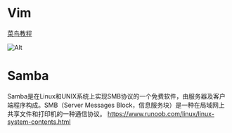 
# Vim

[菜鸟教程](https://www.runoob.com/linux/linux-vim.html)

![Alt](https://holon-image.oss-cn-beijing.aliyuncs.com/img/202204122251471.gif)

# Samba

Samba是在Linux和UNIX系统上实现SMB协议的一个免费软件，由服务器及客户端程序构成。SMB（Server Messages Block，信息服务块）是一种在局域网上共享文件和打印机的一种通信协议。
https://www.runoob.com/linux/linux-system-contents.html